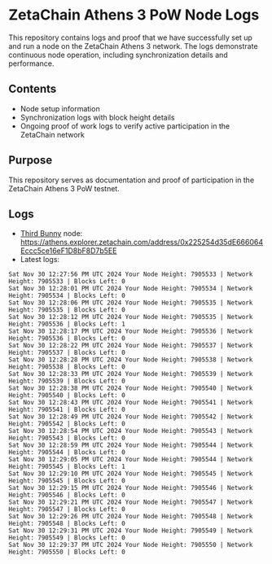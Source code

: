 # ZetaChain Athens 3 PoW Node Logs
This repository contains logs and proof that we have successfully set up and run a node on the ZetaChain Athens 3 network. The logs demonstrate continuous node operation, including synchronization details and performance.

## Contents
- Node setup information
- Synchronization logs with block height details
- Ongoing proof of work logs to verify active participation in the ZetaChain network

## Purpose
This repository serves as documentation and proof of participation in the ZetaChain Athens 3 PoW testnet.

## Logs

- [Third Bunny](https://thirdbunny.xyz/) node: https://athens.explorer.zetachain.com/address/0x225254d35dE666064Eccc5ce16eF1D8bF8D7b5EE
- Latest logs:
```
Sat Nov 30 12:27:56 PM UTC 2024 Your Node Height: 7905533 | Network Height: 7905533 | Blocks Left: 0
Sat Nov 30 12:28:01 PM UTC 2024 Your Node Height: 7905534 | Network Height: 7905534 | Blocks Left: 0
Sat Nov 30 12:28:06 PM UTC 2024 Your Node Height: 7905535 | Network Height: 7905535 | Blocks Left: 0
Sat Nov 30 12:28:12 PM UTC 2024 Your Node Height: 7905535 | Network Height: 7905536 | Blocks Left: 1
Sat Nov 30 12:28:17 PM UTC 2024 Your Node Height: 7905536 | Network Height: 7905536 | Blocks Left: 0
Sat Nov 30 12:28:22 PM UTC 2024 Your Node Height: 7905537 | Network Height: 7905537 | Blocks Left: 0
Sat Nov 30 12:28:28 PM UTC 2024 Your Node Height: 7905538 | Network Height: 7905538 | Blocks Left: 0
Sat Nov 30 12:28:33 PM UTC 2024 Your Node Height: 7905539 | Network Height: 7905539 | Blocks Left: 0
Sat Nov 30 12:28:38 PM UTC 2024 Your Node Height: 7905540 | Network Height: 7905540 | Blocks Left: 0
Sat Nov 30 12:28:43 PM UTC 2024 Your Node Height: 7905541 | Network Height: 7905541 | Blocks Left: 0
Sat Nov 30 12:28:49 PM UTC 2024 Your Node Height: 7905542 | Network Height: 7905542 | Blocks Left: 0
Sat Nov 30 12:28:54 PM UTC 2024 Your Node Height: 7905543 | Network Height: 7905543 | Blocks Left: 0
Sat Nov 30 12:28:59 PM UTC 2024 Your Node Height: 7905544 | Network Height: 7905544 | Blocks Left: 0
Sat Nov 30 12:29:05 PM UTC 2024 Your Node Height: 7905544 | Network Height: 7905545 | Blocks Left: 1
Sat Nov 30 12:29:10 PM UTC 2024 Your Node Height: 7905545 | Network Height: 7905545 | Blocks Left: 0
Sat Nov 30 12:29:15 PM UTC 2024 Your Node Height: 7905546 | Network Height: 7905546 | Blocks Left: 0
Sat Nov 30 12:29:21 PM UTC 2024 Your Node Height: 7905547 | Network Height: 7905547 | Blocks Left: 0
Sat Nov 30 12:29:26 PM UTC 2024 Your Node Height: 7905548 | Network Height: 7905548 | Blocks Left: 0
Sat Nov 30 12:29:31 PM UTC 2024 Your Node Height: 7905549 | Network Height: 7905549 | Blocks Left: 0
Sat Nov 30 12:29:37 PM UTC 2024 Your Node Height: 7905550 | Network Height: 7905550 | Blocks Left: 0
```
